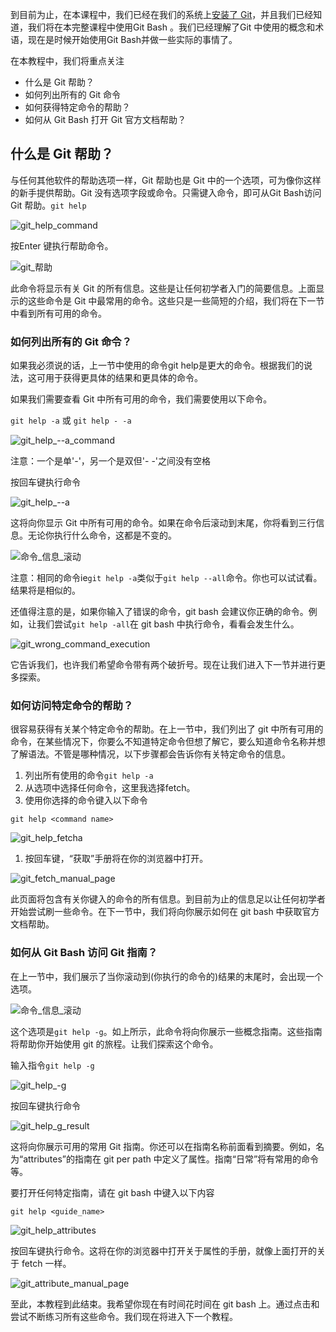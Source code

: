 到目前为止，在本课程中，我们已经在我们的系统上[安装了 Git](https://toolsqa.com/git/install-git-on-windows/)，并且我们已经知道，我们将在本完整课程中使用Git Bash 。我们已经理解了Git 中使用的概念和术语，现在是时候开始使用Git Bash并做一些实际的事情了。

在本教程中，我们将重点关注

-   什么是 Git 帮助？
-   如何列出所有的 Git 命令
-   如何获得特定命令的帮助？
-   如何从 Git Bash 打开 Git 官方文档帮助？

## 什么是 Git 帮助？

与任何其他软件的帮助选项一样，Git 帮助也是 Git 中的一个选项，可为像你这样的新手提供帮助。Git 没有选项字段或命令。只需键入命令，即可从Git Bash访问Git 帮助。`git help`

![git_help_command](https://www.toolsqa.com/gallery/Git/1.git_help_command.png)

按Enter 键执行帮助命令。

![git_帮助](https://www.toolsqa.com/gallery/Git/2.git_help.png)

此命令将显示有关 Git 的所有信息。这些是让任何初学者入门的简要信息。上面显示的这些命令是 Git 中最常用的命令。这些只是一些简短的介绍，我们将在下一节中看到所有可用的命令。

### 如何列出所有的 Git 命令？

如果我必须说的话，上一节中使用的命令git help是更大的命令。根据我们的说法，这可用于获得更具体的结果和更具体的命令。

如果我们需要查看 Git 中所有可用的命令，我们需要使用以下命令。

`git help -a` 或 `git help - -a`

![git_help_--a_command](https://www.toolsqa.com/gallery/Git/3.git_help_--a_command.png)

注意：一个是单'-'，另一个是双但'- -'之间没有空格

按回车键执行命令

![git_help_--a](https://www.toolsqa.com/gallery/Git/4.git_help_--a.png)

这将向你显示 Git 中所有可用的命令。如果在命令后滚动到末尾，你将看到三行信息。无论你执行什么命令，这都是不变的。

![命令_信息_滚动](https://www.toolsqa.com/gallery/Git/5.Command_Info_Scroll.png)

注意：相同的命令ie`git help -a`类似于`git help --all`命令。你也可以试试看。结果将是相似的。

还值得注意的是，如果你输入了错误的命令，git bash 会建议你正确的命令。例如，让我们尝试`git help -all`在 git bash 中执行命令，看看会发生什么。

![git_wrong_command_execution](https://www.toolsqa.com/gallery/Git/6.git_wrong_command_execution.png)

它告诉我们，也许我们希望命令带有两个破折号。现在让我们进入下一节并进行更多探索。

### 如何访问特定命令的帮助？

很容易获得有关某个特定命令的帮助。在上一节中，我们列出了 git 中所有可用的命令，在某些情况下，你要么不知道特定命令但想了解它，要么知道命令名称并想了解语法。不管是哪种情况，以下步骤都会告诉你有关特定命令的信息。

1.  列出所有使用的命令`git help -a`
2.  从选项中选择任何命令，这里我选择fetch。
3.  使用你选择的命令键入以下命令

`git help <command name>`

![git_help_fetcha](https://www.toolsqa.com/gallery/Git/7.git_help_fetcha.png)

1.  按回车键，“获取”手册将在你的浏览器中打开。

![git_fetch_manual_page](https://www.toolsqa.com/gallery/Git/8.git_fetch_manual_page.png)

此页面将包含有关你键入的命令的所有信息。到目前为止的信息足以让任何初学者开始尝试刷一些命令。在下一节中，我们将向你展示如何在 git bash 中获取官方文档帮助。

### 如何从 Git Bash 访问 Git 指南？

在上一节中，我们展示了当你滚动到(你执行的命令的)结果的末尾时，会出现一个选项。

![命令_信息_滚动](https://www.toolsqa.com/gallery/Git/9.Command_Info_Scroll.png)

这个选项是`git help -g`。如上所示，此命令将向你展示一些概念指南。这些指南将帮助你开始使用 git 的旅程。让我们探索这个命令。

输入指令`git help -g`

![git_help_-g](https://www.toolsqa.com/gallery/Git/10.git_help_-g.png)

按回车键执行命令

![git_help_g_result](https://www.toolsqa.com/gallery/Git/11.git_help_g_result.png)

这将向你展示可用的常用 Git 指南。你还可以在指南名称前面看到摘要。例如，名为“attributes”的指南在 git per path 中定义了属性。指南“日常”将有常用的命令等。

要打开任何特定指南，请在 git bash 中键入以下内容

`git help <guide_name>`

![git_help_attributes](https://www.toolsqa.com/gallery/Git/12.git_help_attributes.png)

按回车键执行命令。这将在你的浏览器中打开关于属性的手册，就像上面打开的关于 fetch 一样。

![git_attribute_manual_page](https://www.toolsqa.com/gallery/Git/13.git_attribute_manual_page.png)

至此，本教程到此结束。我希望你现在有时间花时间在 git bash 上。通过点击和尝试不断练习所有这些命令。我们现在将进入下一个教程。